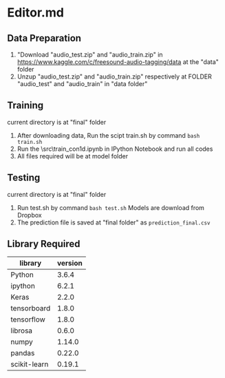 # Editor.md
## Data Preparation
1. "Download "audio_test.zip" and "audio_train.zip" in https://www.kaggle.com/c/freesound-audio-tagging/data  at the "data" folder
2. Unzup "audio_test.zip" and "audio_train.zip" respectively at FOLDER "audio_test" and "audio_train" in "data folder"

## Training
current directory is at "final" folder
1. After downloading data, Run the scipt train.sh by command `bash train.sh` 
2. Run the \src\train_con1d.ipynb in IPython Notebook and run all codes
3. All files required will be at model folder

## Testing
current directory is at "final" folder
1. Run test.sh by command `bash test.sh` 
Models are download from Dropbox
2. The prediction file is saved at "final folder" as `prediction_final.csv`

## Library Required
|   library | version   |
| ------------ | ------------ |
|  Python | 3.6.4  |
|  ipython |  6.2.1 |
| Keras  |  2.2.0 |
| tensorboard  | 1.8.0  |
|  tensorflow | 1.8.0  |
|  librosa |  0.6.0 |
| numpy  |  1.14.0 |
|  pandas | 0.22.0  |
|  scikit-learn | 0.19.1  |


